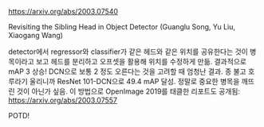 https://arxiv.org/abs/2003.07540

Revisiting the Sibling Head in Object Detector (Guanglu Song, Yu Liu, Xiaogang Wang)

detector에서 regressor와 classifier가 같은 헤드와 같은 위치를 공유한다는 것이 병목이라고 보고 헤드를 분리하고 오프셋을 활용해 위치를 수정하게 만듦. 결과적으로 mAP 3 상승! DCN으로 보통 2 정도 오른다는 것을 고려할 때 엄청난 결과. 종 불고 호루라기 울리니까 ResNet 101-DCN으로 49.4 mAP 달성. 정말로 중요한 병목을 깨뜨린 것이 아닌가 싶음. 이 방법으로 OpenImage 2019를 태클한 리포트도 공개됨: https://arxiv.org/abs/2003.07557

POTD!